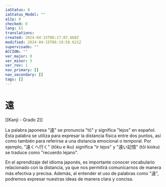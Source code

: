 ```yaml
---
iaStatus: 0
iaStatus_Model: ""
a11y: 0
checked: 0
lang: ES
translations: 
created: 2024-04-15T06:17:07.668Z
modified: 2024-04-15T06:19:58.621Z
supervisado: ""
ACCION: ""
ver_major: 0
ver_minor: 3
ver_rev: 1
nav_primary: []
nav_secondary: []
tags: []
---
```

# 遠

[[Kanji - Grado 2]]

La palabra japonesa "遠" se pronuncia "tō" y significa "lejos" en español. Esta palabra se utiliza para expresar la distancia física entre dos puntos, así como también para referirse a una distancia emocional o temporal. Por ejemplo, "遠くへ行く" (tōku e iku) significa "ir lejos" y "遠い記憶" (tōi kioku) se traduce como "recuerdo lejano".

En el aprendizaje del idioma japonés, es importante conocer vocabulario relacionado con la distancia, ya que nos permitirá comunicarnos de manera más efectiva y precisa. Además, al entender el uso de palabras como "遠", podremos expresar nuestras ideas de manera clara y concisa.

